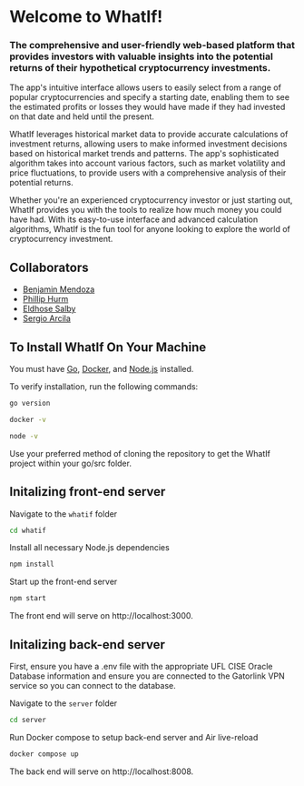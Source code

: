 # Welcome to WhatIf!

### The comprehensive and user-friendly web-based platform that provides investors with valuable insights into the potential returns of their hypothetical cryptocurrency investments.

The app's intuitive interface allows users to easily select from a range of popular cryptocurrencies and specify a starting date, enabling them to see the estimated profits or losses they would have made if they had invested on that date and held until the present.

WhatIf leverages historical market data to provide accurate calculations of investment returns, allowing users to make informed investment decisions based on historical market trends and patterns. The app's sophisticated algorithm takes into account various factors, such as market volatility and price fluctuations, to provide users with a comprehensive analysis of their potential returns. 

Whether you're an experienced cryptocurrency investor or just starting out, WhatIf provides you with the tools to realize how much money you could have had. With its easy-to-use interface and advanced calculation algorithms, WhatIf is the fun tool for anyone looking to explore the world of cryptocurrency investment. 

## Collaborators

- [Benjamin Mendoza](https://www.github.com/benmendoza3)
- [Phillip Hurm](https://github.com/PhillipHurm)
- [Eldhose Salby](https://github.com/eldhose1998)
- [Sergio Arcila](https://github.com/SergArcila)

## To Install WhatIf On Your Machine

You must have [Go](https://go.dev), [Docker](https://www.docker.com), and [Node.js](https://nodejs.org/en/) installed.

To verify installation, run the following commands:
```zsh
go version
```
```zsh
docker -v
```
```zsh
node -v
```

Use your preferred method of cloning the repository to get the WhatIf project within your go/src folder.

## Initalizing front-end server

Navigate to the `whatif` folder
```zsh
cd whatif
```

Install all necessary Node.js dependencies
```zsh
npm install
```

Start up the front-end server
```zsh
npm start
```

The front end will serve on http://localhost:3000.

## Initalizing back-end server

First, ensure you have a .env file with the appropriate UFL CISE Oracle Database information and ensure you are connected to the Gatorlink VPN service so you can connect to the database.

Navigate to the `server` folder
```zsh
cd server
```

Run Docker compose to setup back-end server and Air live-reload

```zsh
docker compose up
``` 

The back end will serve on http://localhost:8008.
